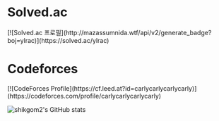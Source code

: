 <h1>Solved.ac</h1>
[![Solved.ac 프로필](http://mazassumnida.wtf/api/v2/generate_badge?boj=ylrac)](https://solved.ac/ylrac)
<h1>Codeforces</h1>
[![CodeForces Profile](https://cf.leed.at?id=carlycarlycarlycarly)](https://codeforces.com/profile/carlycarlycarlycarly)

![shikgom2's GitHub stats](https://github-readme-stats.vercel.app/api?username=shikgom2&show_icons=true&theme=dark)
